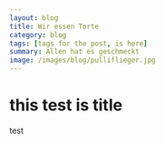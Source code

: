 ```yaml
---
layout: blog
title: Wir essen Torte
category: blog
tags: [tags for the post, is here]  
summary: Allen hat es geschmeckt
image: /images/blog/pulliflieger.jpg
---
```


# this test is title

test
